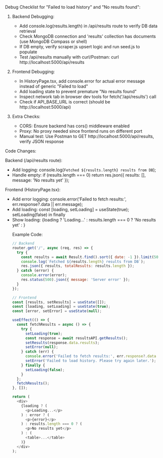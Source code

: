 Debug Checklist for "Failed to load history" and "No results found":

1. Backend Debugging:
   - Add console.log(results.length) in /api/results route to verify DB data retrieval
   - Check MongoDB connection and 'results' collection has documents (use MongoDB Compass or shell)
   - If DB empty, verify scraper.js upsert logic and run seed.js to populate
   - Test /api/results manually with curl/Postman: curl http://localhost:5000/api/results

2. Frontend Debugging:
   - In HistoryPage.tsx, add console.error for actual error message instead of generic "Failed to load"
   - Add loading state to prevent premature "No results found"
   - Inspect network tab in browser dev tools for fetch('/api/results') call
   - Check if API_BASE_URL is correct (should be http://localhost:5000/api)

3. Extra Checks:
   - CORS: Ensure backend has cors() middleware enabled
   - Proxy: No proxy needed since frontend runs on different port
   - Manual test: Use Postman to GET http://localhost:5000/api/results, verify JSON response

Code Changes:

Backend (/api/results route):
- Add logging: console.log(`Fetched ${results.length} results from DB`);
- Handle empty: if (results.length === 0) return res.json({ results: [], message: 'No results yet' });

Frontend (HistoryPage.tsx):
- Add error logging: console.error('Failed to fetch results:', err.response?.data || err.message);
- Add loading: const [loading, setLoading] = useState(true); setLoading(false) in finally
- Show loading: {loading ? 'Loading...' : results.length === 0 ? 'No results yet' : <table>}

Example Code:
```js
// Backend
router.get('/', async (req, res) => {
  try {
    const results = await Result.find().sort({ date: -1 }).limit(50).lean();
    console.log(`Fetched ${results.length} results from DB`);
    res.json({ results, totalResults: results.length });
  } catch (error) {
    console.error(error);
    res.status(500).json({ message: 'Server error' });
  }
});

// Frontend
const [results, setResults] = useState([]);
const [loading, setLoading] = useState(true);
const [error, setError] = useState(null);

useEffect(() => {
  const fetchResults = async () => {
    try {
      setLoading(true);
      const response = await resultsAPI.getResults();
      setResults(response.data.results);
      setError(null);
    } catch (err) {
      console.error('Failed to fetch results:', err.response?.data || err.message);
      setError('Failed to load history. Please try again later.');
    } finally {
      setLoading(false);
    }
  };
  fetchResults();
}, []);

return (
  <div>
    {loading ? (
      <p>Loading...</p>
    ) : error ? (
      <p>{error}</p>
    ) : results.length === 0 ? (
      <p>No results yet</p>
    ) : (
      <table>...</table>
    )}
  </div>
);
